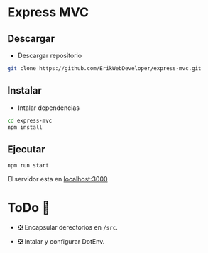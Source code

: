 # Express MVC

## Descargar

- Descargar repositorio

```bash
git clone https://github.com/ErikWebDeveloper/express-mvc.git
```

## Instalar

- Intalar dependencias

```bash
cd express-mvc
npm install
```

## Ejecutar

```bash
npm run start
```

El servidor esta en [localhost:3000](http://localhost:3000)


# ToDo 📗

- ❎ Encapsular derectorios en `/src`.

- ❎ Intalar y configurar DotEnv.